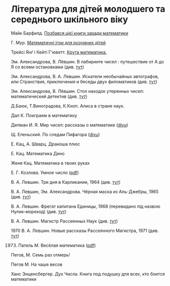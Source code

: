 # Література для дітей молодшего та середнього шкільного віку

Майк Барфилд. [Позбався цієї книги заради математики](https://bookclub.ua/catalog/books/learning/pozbavsya-ciieyi-knigi-zaradi-matematiki) 

Г. Мур. [Математичні ігри для розумних дітей](https://bookclub.ua/catalog/books/childbooks_7_12_years/matematichni-igri-dlya-rozumnih-ditey)

Трейсі Янґ і Кейті Г’юветт. [Крута математика.](https://mybookshelf.com.ua/kruta-matematika-trejsi-yan-i-kejti-gyuvett/p2073)



Эм. Александрова, В. Лёвшин. В лабиринте чисел : путешествие от А до Я со всеми остановками \(див. [тут](https://royallib.com/book/aleksandrova_emiliya/v_labirinte_chisel.html)\)

Эм. Александрова, В. А. Левшин. Искатели необычайных автографов, или Странствия, приключения и беседы двух филоматиков \(див. [тут](https://bookscafe.net/book/iskateli_neobychaynyh_avtografov-153513.html)\)

Эм. Александрова, В. Лёвшин. Стол находок утерянных чисел: математический детектив \(див. [тут](https://bookscafe.net/book/aleksandrova_emiliya-stol_nahodok_uteryannyh_chisel-163665.html)\)

Д.Баюк, Т.Виноградова, К.Кноп. Алиса в стране наук. 

Дал К. Поиграем в математику 

Депман И. Я. Мир чисел: рассказы о математике \([djvu](http://pyrkov-professor.ru/Portals/0/Mediateka/School/depman_i_ya_rasskazy_o_matematike.djvu)\)

Щ. Еленьский. По следам Пифагора \([djvu](https://sheba.spb.ru/s/knigi/pifagor-zanimat-1961.djvu)\)

Е. Кац, А. Шварц. Дракоша плюс 

Е. Кац. Математика Дино

Женя Кац. Математика в твоих руках

Е. Г. Козлова. Умное число \([pdf](https://math.ru/lib/files/pdf/Umnoe_chislo.pdf)\)

В. А. Левшин. Три дня в Карликании, 1964 \(див. [тут](https://royallib.com/book/levshin_vladimir/tri_dnya_v_karlikanii.html)\)

В. А. Левшин, Эм. Александрова. Чёрная маска из Аль-Джебры, 1965 \(див. [тут](https://royallib.com/book/levshin_vladimir/chernaya_maska_iz_al_dgebri.html)\)

В. А. Левшин. Фрегат капитана Единицы, 1968 \(перевидано під назвою Нулик-мореход\) \(див. [тут](https://royallib.com/book/levshin_vladimir/fregat_kapitana_edinitsi.html)\)

В. А. Левшин. Магистр Рассеянных Наук \(див. [тут](https://royallib.com/book/levshin_vladimir/magistr_rasseyannih_nauk.html)\)

1970 В. А. Левшин. Новые рассказы Рассеянного Магистра, 1971 \(див. [тут](https://royallib.com/book/levshin_vladimir/novie_rasskazi_rasseyannogo_magistra.html)\) 

1973. Патель М. Весёлая математика \([pdf](https://yadi.sk/i/WBEKefjxuq5mz)\)

Пегов, М. Семь раз отмерь! 

Пегов М. На чаше весов 

Ханс Энценсбергер. Дух Числа. Книга под подушку для всех, кто боится математики

